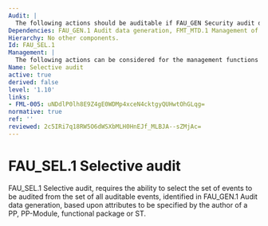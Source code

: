 ```yaml
---
Audit: |
  The following actions should be auditable if FAU_GEN Security audit data generation is included in the PP, PP-Module, functional package or ST: a) minimal: All modifications to the audit configuration that occur while the audit collection functions are operating.
Dependencies: FAU_GEN.1 Audit data generation, FMT_MTD.1 Management of TSF data
Hierarchy: No other components.
Id: FAU_SEL.1
Management: |
  The following actions can be considered for the management functions in FMT: a) maintenance of the rights to view/modify the audit data.
Name: Selective audit
active: true
derived: false
level: '1.10'
links:
- FML-005: uNDdlP0lh8E9Z4gE0WDMp4xceN4cktgyQUHwtOhGLqg=
normative: true
ref: ''
reviewed: 2c5IRi7q18RW5O6dWSXbMLH0HnEJf_MLBJA--sZMjAc=
---
```


# FAU_SEL.1 Selective audit

FAU_SEL.1 Selective audit, requires the ability to select the set of events to be audited from the set of all auditable events, identified in FAU_GEN.1 Audit data generation, based upon attributes to be specified by the author of a PP, PP-Module, functional package or ST.